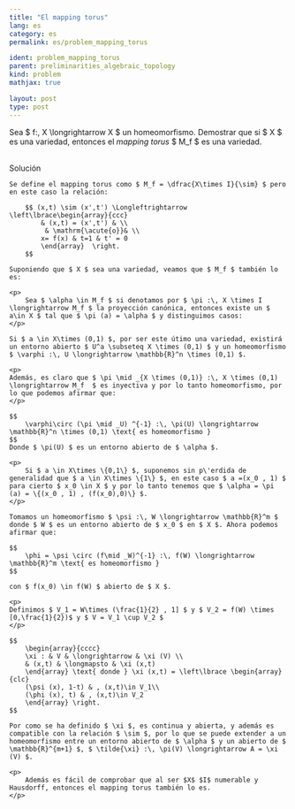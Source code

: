 ```yaml
---
title: "El mapping torus"
lang: es
category: es
permalink: es/problem_mapping_torus

ident: problem_mapping_torus
parent: preliminarities_algebraic_topology
kind: problem
mathjax: true

layout: post
type: post
---
```


<div>

Sea $ f:\, X \longrightarrow X $ un homeomorfismo. Demostrar que si $ X $ es una variedad, entonces el <i>mapping torus</i> $ M_f $ es una variedad.

</div><br>

<div class="bcblue boxdissap">
Solución
</div>

<div class="dissap">

	Se define el mapping torus como $ M_f = \dfrac{X\times I}{\sim} $ pero en este caso la relación:
		
		$$ (x,t) \sim (x',t') \Longleftrightarrow \left\lbrace\begin{array}{ccc}
			& (x,t) = (x',t') & \\ 
			 & \mathrm{\acute{o}}& \\ 
			x= f(x) & t=1 & t' = 0
			\end{array}  \right.  
		$$
		
	Suponiendo que $ X $ sea una variedad, veamos que $ M_f $ también lo es: 
	
	<p>
		Sea $ \alpha \in M_f $ si denotamos por $ \pi :\, X \times I \longrightarrow M_f $ la proyección canónica, entonces existe un $ a\in X $ tal que $ \pi (a) = \alpha $ y distinguimos casos: 
	</p>
	
	Si $ a \in X\times (0,1) $, por ser este útimo una variedad, existirá un entorno abierto $ U^a \subseteq X \times (0,1) $ y un homeomorfismo $ \varphi :\, U \longrightarrow \mathbb{R}^n \times (0,1) $. 
	
	<p>
	Además, es claro que $ \pi \mid _{X \times (0,1)} :\, X \times (0,1) \longrightarrow M_f  $ es inyectiva y por lo tanto homeomorfismo, por lo que podemos afirmar que:
	</p>
	
	$$
		\varphi\circ (\pi \mid _U) ^{-1} :\, \pi(U) \longrightarrow \mathbb{R}^n \times (0,1) \text{ es homeomorfismo } 
	$$
	Donde $ \pi(U) $ es un entorno abierto de $ \alpha $.
	
	<p>
		Si $ a \in X\times \{0,1\} $, suponemos sin p\'erdida de generalidad que $ a \in X\times \{1\} $, en este caso $ a =(x_0 , 1) $ para cierto $ x_0 \in X $ y por lo tanto tenemos que $ \alpha = \pi (a) = \{(x_0 , 1) , (f(x_0),0)\} $.
	</p>
	
	Tomamos un homeomorfismo $ \psi :\, W \longrightarrow \mathbb{R}^m $ donde $ W $ es un entorno abierto de $ x_0 $ en $ X $. Ahora podemos afirmar que:

	$$
		\phi = \psi \circ (f\mid _W)^{-1} :\, f(W) \longrightarrow \mathbb{R}^m \text{ es homeomorfismo }
	$$ 
		
	con $ f(x_0) \in f(W) $ abierto de $ X $.
	
	<p>
	Definimos $ V_1 = W\times (\frac{1}{2} , 1] $ y $ V_2 = f(W) \times [0,\frac{1}{2})$ y $ V = V_1 \cup V_2 $
	</p>
	
	$$
		\begin{array}{cccc}
		\xi : & V & \longrightarrow & \xi (V) \\ 
		& (x,t) & \longmapsto & \xi (x,t) 
		\end{array} \text{ donde } \xi (x,t) = \left\lbrace \begin{array}{clc}
		(\psi (x), 1-t) & , (x,t)\in V_1\\ 
		(\phi (x), t) & , (x,t)\in V_2
		\end{array} \right.  
	$$
	
	Por como se ha definido $ \xi $, es continua y abierta, y además es compatible con la relación $ \sim $, por lo que se puede extender a un homeomorfismo entre un entorno abierto de $ \alpha $ y un abierto de $ \mathbb{R}^{m+1} $, $ \tilde{\xi} :\, \pi(V) \longrightarrow A = \xi (V) $.
	
	<p>
		Además es fácil de comprobar que al ser $X$ $I$ numerable y Hausdorff, entonces el mapping torus también lo es. 
	</p>
	
</div>






